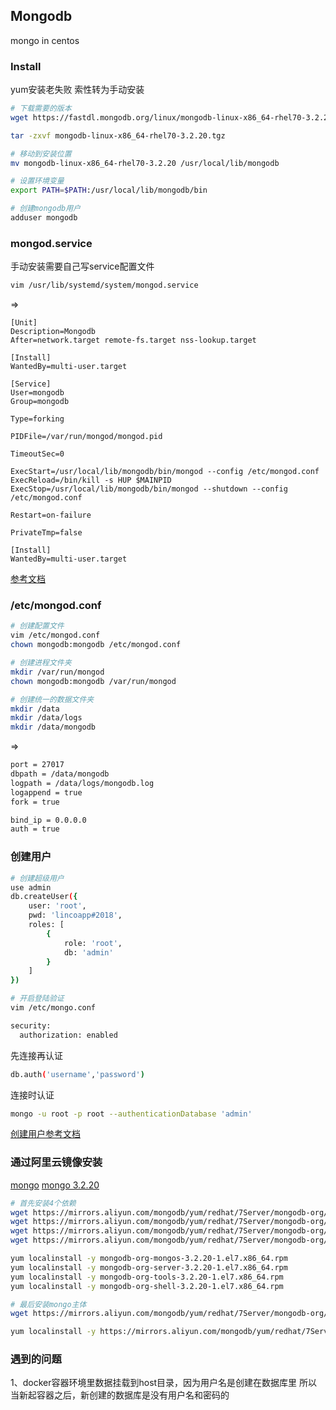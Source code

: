 Mongodb
---
mongo in centos


### Install
yum安装老失败 索性转为手动安装
```sh
# 下载需要的版本
wget https://fastdl.mongodb.org/linux/mongodb-linux-x86_64-rhel70-3.2.20.tgz

tar -zxvf mongodb-linux-x86_64-rhel70-3.2.20.tgz

# 移动到安装位置
mv mongodb-linux-x86_64-rhel70-3.2.20 /usr/local/lib/mongodb

# 设置环境变量
export PATH=$PATH:/usr/local/lib/mongodb/bin

# 创建mongodb用户
adduser mongodb
```


### mongod.service
手动安装需要自己写service配置文件
```sh
vim /usr/lib/systemd/system/mongod.service
```
=>
```service
[Unit]
Description=Mongodb
After=network.target remote-fs.target nss-lookup.target

[Install]
WantedBy=multi-user.target

[Service]
User=mongodb
Group=mongodb

Type=forking

PIDFile=/var/run/mongod/mongod.pid

TimeoutSec=0

ExecStart=/usr/local/lib/mongodb/bin/mongod --config /etc/mongod.conf
ExecReload=/bin/kill -s HUP $MAINPID
ExecStop=/usr/local/lib/mongodb/bin/mongod --shutdown --config /etc/mongod.conf

Restart=on-failure

PrivateTmp=false

[Install]
WantedBy=multi-user.target
```
[参考文档](http://www.ruanyifeng.com/blog/2016/03/node-systemd-tutorial.html)  

### /etc/mongod.conf
```sh
# 创建配置文件
vim /etc/mongod.conf
chown mongodb:mongodb /etc/mongod.conf

# 创建进程文件夹
mkdir /var/run/mongod
chown mongodb:mongodb /var/run/mongod

# 创建统一的数据文件夹
mkdir /data
mkdir /data/logs
mkdir /data/mongodb
```
=>
```sh
port = 27017
dbpath = /data/mongodb
logpath = /data/logs/mongodb.log
logappend = true
fork = true

bind_ip = 0.0.0.0
auth = true
```

### 创建用户
```sh
# 创建超级用户
use admin
db.createUser({
    user: 'root',
    pwd: 'lincoapp#2018',
    roles: [
        {
            role: 'root',
            db: 'admin'
        }
    ]
})
```
```sh
# 开启登陆验证
vim /etc/mongo.conf

security:
  authorization: enabled
```

先连接再认证
```sh
db.auth('username','password')
```

连接时认证
```sh
mongo -u root -p root --authenticationDatabase 'admin'
```

[创建用户参考文档](https://www.cnblogs.com/xiaoqian1993/p/5944039.html)






### 通过阿里云镜像安装
[mongo](https://mirrors.aliyun.com/mongodb/)
[mongo 3.2.20](https://mirrors.aliyun.com/mongodb/yum/redhat/7Server/mongodb-org/3.2/x86_64/RPMS/)
```sh
# 首先安装4个依赖
wget https://mirrors.aliyun.com/mongodb/yum/redhat/7Server/mongodb-org/3.2/x86_64/RPMS/mongodb-org-mongos-3.2.20-1.el7.x86_64.rpm
wget https://mirrors.aliyun.com/mongodb/yum/redhat/7Server/mongodb-org/3.2/x86_64/RPMS/mongodb-org-server-3.2.20-1.el7.x86_64.rpm
wget https://mirrors.aliyun.com/mongodb/yum/redhat/7Server/mongodb-org/3.2/x86_64/RPMS/mongodb-org-tools-3.2.20-1.el7.x86_64.rpm
wget https://mirrors.aliyun.com/mongodb/yum/redhat/7Server/mongodb-org/3.2/x86_64/RPMS/mongodb-org-shell-3.2.20-1.el7.x86_64.rpm

yum localinstall -y mongodb-org-mongos-3.2.20-1.el7.x86_64.rpm
yum localinstall -y mongodb-org-server-3.2.20-1.el7.x86_64.rpm
yum localinstall -y mongodb-org-tools-3.2.20-1.el7.x86_64.rpm
yum localinstall -y mongodb-org-shell-3.2.20-1.el7.x86_64.rpm

# 最后安装mongo主体
wget https://mirrors.aliyun.com/mongodb/yum/redhat/7Server/mongodb-org/3.2/x86_64/RPMS/mongodb-org-3.2.20-1.el7.x86_64.rpm

yum localinstall -y https://mirrors.aliyun.com/mongodb/yum/redhat/7Server/mongodb-org/3.2/x86_64/RPMS/mongodb-org-3.2.20-1.el7.x86_64.rpm
```


### 遇到的问题
1、docker容器环境里数据挂载到host目录，因为用户名是创建在数据库里
所以当新起容器之后，新创建的数据库是没有用户名和密码的